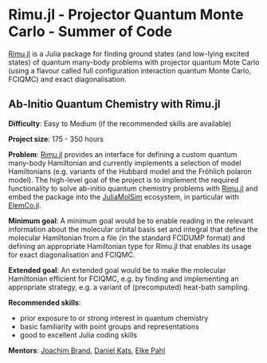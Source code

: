 # Rimu.jl - Projector Quantum Monte Carlo - Summer of Code

[Rimu.jl](https://github.com/RimuQMC/Rimu.jl) is a Julia package for finding ground states (and low-lying excited states) of quantum many-body problems with projector quantum Mote Carlo (using a flavour called full configuration interaction quantum Monte Carlo, FCIQMC) and exact diagonalisation.

## Ab-Initio Quantum Chemistry with Rimu.jl
 
 **Difficulty**: Easy to Medium (if the recommended skills are available)

 **Project size**: 175 - 350 hours

 **Problem**: [Rimu.jl](https://github.com/RimuQMC/Rimu.jl) provides an interface for defining a custom quantum many-body Hamiltonian and currently implements a selection of model Hamiltonians (e.g. variants of the Hubbard model and the Fröhlich polaron model).
 The high-level goal of the project is to implement the required functionality to solve ab-initio quantum chemistry problems with [Rimu.jl](https://github.com/RimuQMC/Rimu.jl) and embed the package into the [JuliaMolSim](https://github.com/JuliaMolSim) ecosystem, in particular with [ElemCo.jl](https://github.com/fkfest/ElemCo.jl).

**Minimum goal**: A minimum goal would be to enable reading in the relevant information about the molecular orbital basis set and integral that define the molecular Hamiltonian from a file (in the standard FCIDUMP format) and defining an appropriate Hamiltonian type for Rimu.jl that enables its usage for exact diagonalisation and FCIQMC.

**Extended goal**: An extended goal would be to make the molecular Hamiltonian efficient for FCIQMC, e.g. by finding and implementing an appropriate strategy, e.g. a variant of (precomputed) heat-bath sampling.

**Recommended skills**:
- prior exposure to or strong interest in quantum chemistry
- basic familiarity with point groups and representations
- good to excellent Julia coding skills

**Mentors**: [Joachim Brand](https://github.com/joachimbrand), [Daniel Kats](https://github.com/dnkats), [Elke Pahl](https://github.com/ElkePahl)


